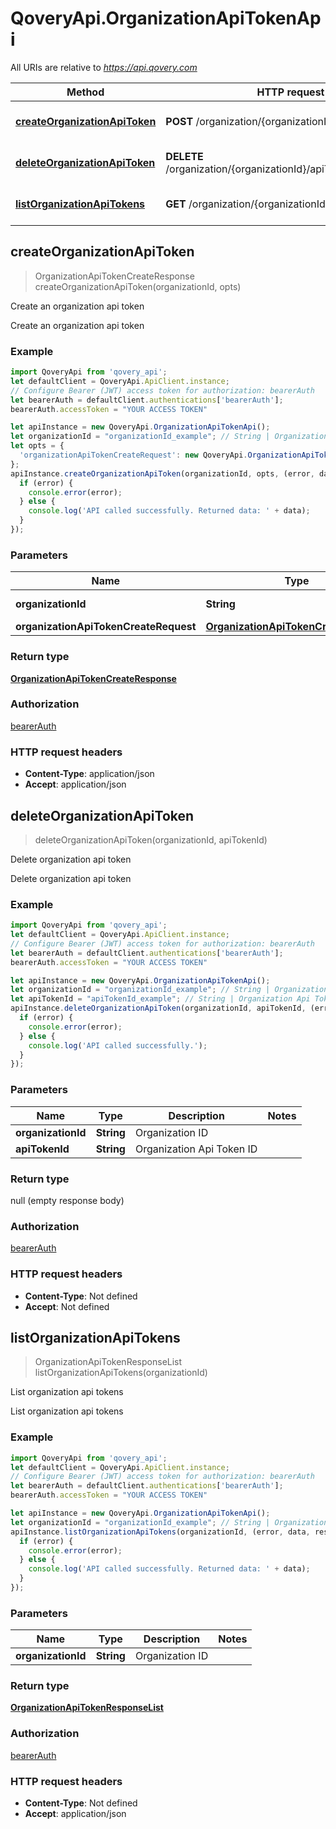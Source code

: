 # QoveryApi.OrganizationApiTokenApi

All URIs are relative to *https://api.qovery.com*

Method | HTTP request | Description
------------- | ------------- | -------------
[**createOrganizationApiToken**](OrganizationApiTokenApi.md#createOrganizationApiToken) | **POST** /organization/{organizationId}/apiToken | Create an organization api token
[**deleteOrganizationApiToken**](OrganizationApiTokenApi.md#deleteOrganizationApiToken) | **DELETE** /organization/{organizationId}/apiToken/{apiTokenId} | Delete organization api token
[**listOrganizationApiTokens**](OrganizationApiTokenApi.md#listOrganizationApiTokens) | **GET** /organization/{organizationId}/apiToken | List organization api tokens



## createOrganizationApiToken

> OrganizationApiTokenCreateResponse createOrganizationApiToken(organizationId, opts)

Create an organization api token

Create an organization api token

### Example

```javascript
import QoveryApi from 'qovery_api';
let defaultClient = QoveryApi.ApiClient.instance;
// Configure Bearer (JWT) access token for authorization: bearerAuth
let bearerAuth = defaultClient.authentications['bearerAuth'];
bearerAuth.accessToken = "YOUR ACCESS TOKEN"

let apiInstance = new QoveryApi.OrganizationApiTokenApi();
let organizationId = "organizationId_example"; // String | Organization ID
let opts = {
  'organizationApiTokenCreateRequest': new QoveryApi.OrganizationApiTokenCreateRequest() // OrganizationApiTokenCreateRequest | 
};
apiInstance.createOrganizationApiToken(organizationId, opts, (error, data, response) => {
  if (error) {
    console.error(error);
  } else {
    console.log('API called successfully. Returned data: ' + data);
  }
});
```

### Parameters


Name | Type | Description  | Notes
------------- | ------------- | ------------- | -------------
 **organizationId** | **String**| Organization ID | 
 **organizationApiTokenCreateRequest** | [**OrganizationApiTokenCreateRequest**](OrganizationApiTokenCreateRequest.md)|  | [optional] 

### Return type

[**OrganizationApiTokenCreateResponse**](OrganizationApiTokenCreateResponse.md)

### Authorization

[bearerAuth](../README.md#bearerAuth)

### HTTP request headers

- **Content-Type**: application/json
- **Accept**: application/json


## deleteOrganizationApiToken

> deleteOrganizationApiToken(organizationId, apiTokenId)

Delete organization api token

Delete organization api token

### Example

```javascript
import QoveryApi from 'qovery_api';
let defaultClient = QoveryApi.ApiClient.instance;
// Configure Bearer (JWT) access token for authorization: bearerAuth
let bearerAuth = defaultClient.authentications['bearerAuth'];
bearerAuth.accessToken = "YOUR ACCESS TOKEN"

let apiInstance = new QoveryApi.OrganizationApiTokenApi();
let organizationId = "organizationId_example"; // String | Organization ID
let apiTokenId = "apiTokenId_example"; // String | Organization Api Token ID
apiInstance.deleteOrganizationApiToken(organizationId, apiTokenId, (error, data, response) => {
  if (error) {
    console.error(error);
  } else {
    console.log('API called successfully.');
  }
});
```

### Parameters


Name | Type | Description  | Notes
------------- | ------------- | ------------- | -------------
 **organizationId** | **String**| Organization ID | 
 **apiTokenId** | **String**| Organization Api Token ID | 

### Return type

null (empty response body)

### Authorization

[bearerAuth](../README.md#bearerAuth)

### HTTP request headers

- **Content-Type**: Not defined
- **Accept**: Not defined


## listOrganizationApiTokens

> OrganizationApiTokenResponseList listOrganizationApiTokens(organizationId)

List organization api tokens

List organization api tokens

### Example

```javascript
import QoveryApi from 'qovery_api';
let defaultClient = QoveryApi.ApiClient.instance;
// Configure Bearer (JWT) access token for authorization: bearerAuth
let bearerAuth = defaultClient.authentications['bearerAuth'];
bearerAuth.accessToken = "YOUR ACCESS TOKEN"

let apiInstance = new QoveryApi.OrganizationApiTokenApi();
let organizationId = "organizationId_example"; // String | Organization ID
apiInstance.listOrganizationApiTokens(organizationId, (error, data, response) => {
  if (error) {
    console.error(error);
  } else {
    console.log('API called successfully. Returned data: ' + data);
  }
});
```

### Parameters


Name | Type | Description  | Notes
------------- | ------------- | ------------- | -------------
 **organizationId** | **String**| Organization ID | 

### Return type

[**OrganizationApiTokenResponseList**](OrganizationApiTokenResponseList.md)

### Authorization

[bearerAuth](../README.md#bearerAuth)

### HTTP request headers

- **Content-Type**: Not defined
- **Accept**: application/json


